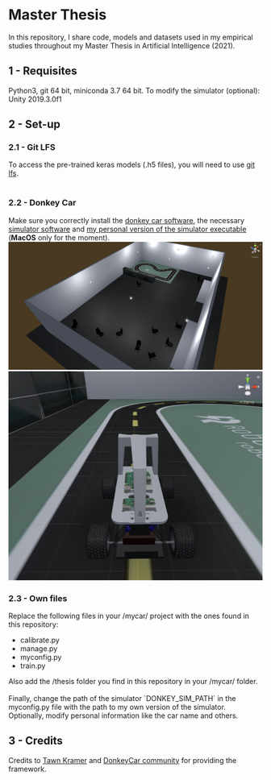 # Master Thesis

In this repository, I share code, models and datasets used in my empirical studies throughout my Master Thesis in Artificial Intelligence (2021).

## 1 - Requisites
Python3, git 64 bit, miniconda 3.7 64 bit.
To modify the simulator (optional): Unity 2019.3.0f1

## 2 - Set-up
### 2.1 - Git LFS
To access the pre-trained keras models (.h5 files), you will need to use [git lfs](https://git-lfs.github.com/). <br/><br/>

### 2.2 - Donkey Car
Make sure you correctly install the [donkey car software](http://docs.donkeycar.com/guide/install_software/), the necessary [simulator software](http://docs.donkeycar.com/guide/simulator/) and [my personal version of the simulator executable](https://github.com/BrianPulfer/sdsandbox/tree/master/binaries/usi_track_v2/) (<b>MacOS</b> only for the moment).
![donkey simulator 1](./thesis/images/sim1.png)
![donkey simulator 2](./thesis/images/sim2.png)

### 2.3 - Own files
Replace the following files in your /mycar/  project with the ones found in this repository:
<ul>
<li>calibrate.py</li>
<li>manage.py</li>
<li>myconfig.py</li>
<li>train.py</li>
</ul>
Also add the /thesis folder you find in this repository in your /mycar/ folder.<br/>
<br/>
Finally, change the path of the simulator `DONKEY_SIM_PATH` in the myconfig.py file with the path to my own version of the simulator. Optionally, modify personal information like the car name and others.

## 3 - Credits
Credits to [Tawn Kramer](https://github.com/tawnkramer) and [DonkeyCar community](https://www.donkeycar.com/community.html) for providing the framework.